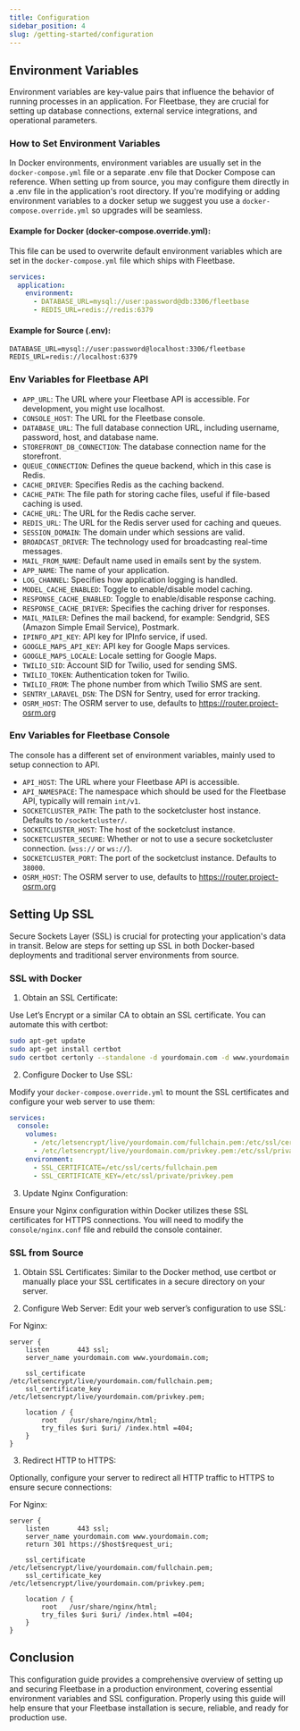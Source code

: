 ```yaml
---
title: Configuration
sidebar_position: 4
slug: /getting-started/configuration
---
```


## Environment Variables

Environment variables are key-value pairs that influence the behavior of running processes in an application. For Fleetbase, they are crucial for setting up database connections, external service integrations, and operational parameters.

### How to Set Environment Variables

In Docker environments, environment variables are usually set in the `docker-compose.yml` file or a separate .env file that Docker Compose can reference. When setting up from source, you may configure them directly in a .env file in the application's root directory. If you're modifying or adding environment variables to a docker setup we suggest you use a `docker-compose.override.yml` so upgrades will be seamless.

#### Example for Docker (docker-compose.override.yml):

This file can be used to overwrite default environment variables which are set in the `docker-compose.yml` file which ships with Fleetbase.

```yaml
services:
  application:
    environment:
      - DATABASE_URL=mysql://user:password@db:3306/fleetbase
      - REDIS_URL=redis://redis:6379
```

#### Example for Source (.env):

```plaintext
DATABASE_URL=mysql://user:password@localhost:3306/fleetbase
REDIS_URL=redis://localhost:6379
```

### Env Variables for Fleetbase API

- `APP_URL`: The URL where your Fleetbase API is accessible. For development, you might use localhost.
- `CONSOLE_HOST`: The URL for the Fleetbase console.
- `DATABASE_URL`: The full database connection URL, including username, password, host, and database name.
- `STOREFRONT_DB_CONNECTION`: The database connection name for the storefront.
- `QUEUE_CONNECTION`: Defines the queue backend, which in this case is Redis.
- `CACHE_DRIVER`: Specifies Redis as the caching backend.
- `CACHE_PATH`: The file path for storing cache files, useful if file-based caching is used.
- `CACHE_URL`: The URL for the Redis cache server.
- `REDIS_URL`: The URL for the Redis server used for caching and queues.
- `SESSION_DOMAIN`: The domain under which sessions are valid.
- `BROADCAST_DRIVER`: The technology used for broadcasting real-time messages.
- `MAIL_FROM_NAME`: Default name used in emails sent by the system.
- `APP_NAME`: The name of your application.
- `LOG_CHANNEL`: Specifies how application logging is handled.
- `MODEL_CACHE_ENABLED`: Toggle to enable/disable model caching.
- `RESPONSE_CACHE_ENABLED`: Toggle to enable/disable response caching.
- `RESPONSE_CACHE_DRIVER`: Specifies the caching driver for responses.
- `MAIL_MAILER`: Defines the mail backend, for example: Sendgrid, SES (Amazon Simple Email Service), Postmark.
- `IPINFO_API_KEY`: API key for IPInfo service, if used.
- `GOOGLE_MAPS_API_KEY`: API key for Google Maps services.
- `GOOGLE_MAPS_LOCALE`: Locale setting for Google Maps.
- `TWILIO_SID`: Account SID for Twilio, used for sending SMS.
- `TWILIO_TOKEN`: Authentication token for Twilio.
- `TWILIO_FROM`: The phone number from which Twilio SMS are sent.
- `SENTRY_LARAVEL_DSN`: The DSN for Sentry, used for error tracking.
- `OSRM_HOST`: The OSRM server to use, defaults to https://router.project-osrm.org

### Env Variables for Fleetbase Console

The console has a different set of environment variables, mainly used to setup connection to API.

- `API_HOST`: The URL where your Fleetbase API is accessible. 
- `API_NAMESPACE`: The namespace which should be used for the Fleetbase API, typically will remain `int/v1`.
- `SOCKETCLUSTER_PATH`: The path to the socketcluster host instance. Defaults to `/socketcluster/`.
- `SOCKETCLUSTER_HOST`: The host of the socketclust instance. 
- `SOCKETCLUSTER_SECURE`: Whether or not to use a secure socketcluster connection. (`wss://` or `ws://`).
- `SOCKETCLUSTER_PORT`: The port of the socketclust instance. Defaults to `38000`.
- `OSRM_HOST`: The OSRM server to use, defaults to https://router.project-osrm.org

## Setting Up SSL

Secure Sockets Layer (SSL) is crucial for protecting your application's data in transit. Below are steps for setting up SSL in both Docker-based deployments and traditional server environments from source.

### SSL with Docker

1. Obtain an SSL Certificate:

Use Let’s Encrypt or a similar CA to obtain an SSL certificate. You can automate this with certbot:

```bash
sudo apt-get update
sudo apt-get install certbot
sudo certbot certonly --standalone -d yourdomain.com -d www.yourdomain.com
```

2. Configure Docker to Use SSL:

Modify your `docker-compose.override.yml` to mount the SSL certificates and configure your web server to use them:

```yaml
services:
  console:
    volumes:
      - /etc/letsencrypt/live/yourdomain.com/fullchain.pem:/etc/ssl/certs/fullchain.pem
      - /etc/letsencrypt/live/yourdomain.com/privkey.pem:/etc/ssl/private/privkey.pem
    environment:
      - SSL_CERTIFICATE=/etc/ssl/certs/fullchain.pem
      - SSL_CERTIFICATE_KEY=/etc/ssl/private/privkey.pem
```

3. Update Nginx Configuration:

Ensure your Nginx configuration within Docker utilizes these SSL certificates for HTTPS connections. You will need to modify the `console/nginx.conf` file and rebuild the console container.

### SSL from Source

1. Obtain SSL Certificates:
Similar to the Docker method, use certbot or manually place your SSL certificates in a secure directory on your server.

2. Configure Web Server:
Edit your web server’s configuration to use SSL:

For Nginx:

```nginx
server {
    listen       443 ssl;
    server_name yourdomain.com www.yourdomain.com;

    ssl_certificate /etc/letsencrypt/live/yourdomain.com/fullchain.pem;
    ssl_certificate_key /etc/letsencrypt/live/yourdomain.com/privkey.pem;

    location / {
        root   /usr/share/nginx/html;
        try_files $uri $uri/ /index.html =404;
    }
}
```

3. Redirect HTTP to HTTPS:

Optionally, configure your server to redirect all HTTP traffic to HTTPS to ensure secure connections:

For Nginx:

```nginx
server {
    listen       443 ssl;
    server_name yourdomain.com www.yourdomain.com;
    return 301 https://$host$request_uri;

    ssl_certificate /etc/letsencrypt/live/yourdomain.com/fullchain.pem;
    ssl_certificate_key /etc/letsencrypt/live/yourdomain.com/privkey.pem;

    location / {
        root   /usr/share/nginx/html;
        try_files $uri $uri/ /index.html =404;
    }
}
```

## Conclusion
This configuration guide provides a comprehensive overview of setting up and securing Fleetbase in a production environment, covering essential environment variables and SSL configuration. Properly using this guide will help ensure that your Fleetbase installation is secure, reliable, and ready for production use.